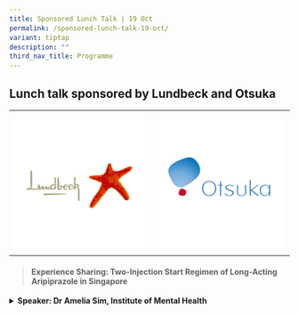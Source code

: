 ```yaml
---
title: Sponsored Lunch Talk | 19 Oct
permalink: /sponsored-lunch-talk-19-oct/
variant: tiptap
description: ""
third_nav_title: Programme
---
```

<h2>Lunch talk sponsored by Lundbeck and Otsuka</h2>
<table style="minWidth: 50px">
<colgroup>
<col>
<col>
</colgroup>
<tbody>
<tr>
<td rowspan="1" colspan="1">
<p></p>
<div class="isomer-image-wrapper">
<img style="width: 100%" height="auto" width="100%" alt="" src="/images/ASCRSponsors/Lundbeck_v2.png">
</div>
</td>
<td rowspan="1" colspan="1">
<p></p>
<div class="isomer-image-wrapper">
<img style="width: 100%" height="auto" width="100%" alt="" src="/images/ASCRSponsors/Otsuka_v2.png">
</div>
</td>
</tr>
</tbody>
</table>
<blockquote>
<h4>Experience Sharing: Two-Injection Start Regimen of Long-Acting Aripiprazole in Singapore</h4>
</blockquote>
<p></p>
<div data-type="detailGroup" class="isomer-accordion isomer-accordion-white">
<details class="isomer-details">
<summary><strong>Speaker: Dr Amelia Sim, Institute of Mental Health</strong>
</summary>
<div data-type="detailsContent" class="isomer-details-content">
<div class="isomer-image-wrapper">
<img style="width: 100%" height="auto" width="100%" alt="" src="/images/ACSR Speakers/Dr_Amelia_Sim_bio.png">
</div>
<p>As a psychiatrist specializing in psychosis and early psychosis, Dr Sim
is dedicated to understanding and treating some of the most complex and
challenging mental health conditions. She works closely with a team to
provide comprehensive care, helping individuals navigate their journeys
through illness toward recovery.</p>
<p>Dr Sim holds a Master’s in Public Health and is a fervent champion of
public health principles, believing that they are essential to creating
long-term, systematic improvements in mental health care. Prevention, early
intervention, and community-based approaches are key areas where public
health can make a profound impact.</p>
<p>Outside of her professional role, her life is centered around balancing
family, work, and her many co-curricular activities, as she believes in
maintaining a harmonious balance between personal and professional growth.</p>
</div>
</details>
</div>
<p></p>